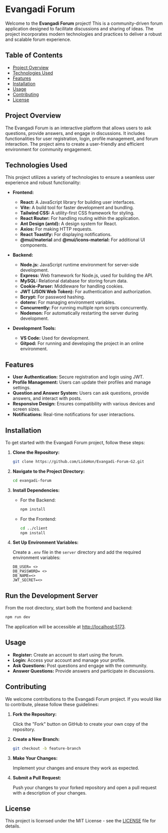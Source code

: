# Evangadi Forum

Welcome to the **Evangadi Forum** project! This is a community-driven forum application designed to facilitate discussions and sharing of ideas. The project incorporates modern technologies and practices to deliver a robust and scalable forum experience.

## Table of Contents

- [Project Overview](#project-overview)
- [Technologies Used](#technologies-used)
- [Features](#features)
- [Installation](#installation)
- [Usage](#usage)
- [Contributing](#contributing)
- [License](#license)

## Project Overview

The Evangadi Forum is an interactive platform that allows users to ask questions, provide answers, and engage in discussions. It includes functionalities for user registration, login, profile management, and forum interaction. The project aims to create a user-friendly and efficient environment for community engagement.

## Technologies Used

This project utilizes a variety of technologies to ensure a seamless user experience and robust functionality:

- **Frontend:**

  - **React:** A JavaScript library for building user interfaces.
  - **Vite:** A build tool for faster development and bundling.
  - **Tailwind CSS:** A utility-first CSS framework for styling.
  - **React Router:** For handling routing within the application.
  - **Ant Design (antd):** A design system for React.
  - **Axios:** For making HTTP requests.
  - **React Toastify:** For displaying notifications.
  - **@mui/material** and **@mui/icons-material:** For additional UI components.

- **Backend:**

  - **Node.js:** JavaScript runtime environment for server-side development.
  - **Express:** Web framework for Node.js, used for building the API.
  - **MySQL:** Relational database for storing forum data.
  - **Cookie-Parser:** Middleware for handling cookies.
  - **JWT (JSON Web Token):** For authentication and authorization.
  - **Bcrypt:** For password hashing.
  - **dotenv:** For managing environment variables.
  - **Concurrently:** For running multiple npm scripts concurrently.
  - **Nodemon:** For automatically restarting the server during development.

- **Development Tools:**
  - **VS Code:** Used for development.
  - **Gitpod:** For running and developing the project in an online environment.

## Features

- **User Authentication:** Secure registration and login using JWT.
- **Profile Management:** Users can update their profiles and manage settings.
- **Question and Answer System:** Users can ask questions, provide answers, and interact with posts.
- **Responsive Design:** Ensures compatibility with various devices and screen sizes.
- **Notifications:** Real-time notifications for user interactions.

## Installation

To get started with the Evangadi Forum project, follow these steps:

1. **Clone the Repository:**

   ```bash
   git clone https://github.com/LidoHon/Evangadi-Forum-G2.git
   ```

2. **Navigate to the Project Directory:**

   ```bash
   cd evangadi-forum
   ```

3. **Install Dependencies:**

   - For the Backend:

     ```bash
     npm install
     ```

   - For the Frontend:

     ```bash
     cd ../client
     npm install
     ```

4. **Set Up Environment Variables:**

   Create a `.env` file in the `server` directory and add the required environment variables:

   ```plaintext
   DB_USER= <>
   DB_PASSWORD= <>
   DB_NAME=<>
   JWT_SECRET=<>
   ```

## Run the Development Server

From the root directory, start both the frontend and backend:

```bash
npm run dev
```

The application will be accessible at [http://localhost:5173](http://localhost:5173).

## Usage

- **Register:** Create an account to start using the forum.
- **Login:** Access your account and manage your profile.
- **Ask Questions:** Post questions and engage with the community.
- **Answer Questions:** Provide answers and participate in discussions.

## Contributing

We welcome contributions to the Evangadi Forum project. If you would like to contribute, please follow these guidelines:

1. **Fork the Repository:**

   Click the "Fork" button on GitHub to create your own copy of the repository.

2. **Create a New Branch:**

   ```bash
   git checkout -b feature-branch
   ```

3. **Make Your Changes:**

   Implement your changes and ensure they work as expected.

4. **Submit a Pull Request:**

   Push your changes to your forked repository and open a pull request with a description of your changes.

## License

This project is licensed under the MIT License - see the [LICENSE](LICENSE) file for details.

